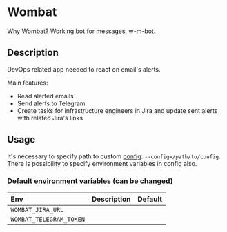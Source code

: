 Wombat
======

Why Wombat? Working bot for messages, w-m-bot.

Description
-----------

DevOps related app needed to react on email's alerts.

Main features:
- Read alerted emails
- Send alerts to Telegram
- Create tasks for infrastructure engineers in Jira and update sent alerts with related Jira's links

Usage
------

It's necessary to specify path to custom [config](examples/config.yaml): `--config=/path/to/config`. There is possibility to specify environment variables in config also.

### Default environment variables (can be changed)

| Env                        | Description | Default                            |
|:---------------------------|:------------|:-----------------------------------|
| `WOMBAT_JIRA_URL`          |             |                                    |
| `WOMBAT_TELEGRAM_TOKEN`    |             |                                    |

[extra]: https://github.com/golang-standards/project-layout
